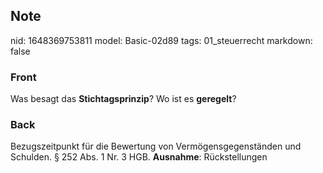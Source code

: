 ## Note
nid: 1648369753811
model: Basic-02d89
tags: 01_steuerrecht
markdown: false

### Front
Was besagt das <b>Stichtagsprinzip</b>? Wo ist es <b>geregelt</b>?

### Back
Bezugszeitpunkt für die Bewertung von Vermögensgegenständen und
Schulden. § 252 Abs. 1 Nr. 3 HGB. <b>Ausnahme</b>: Rückstellungen
